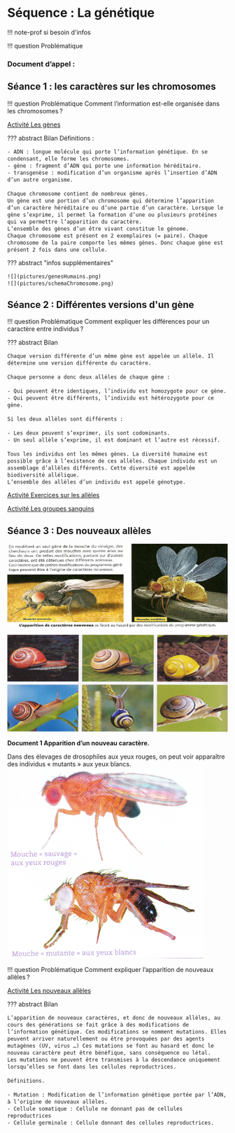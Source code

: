 # Séquence : La génétique

!!! note-prof
    si besoin d'infos


!!! question Problématique
    

    
### Document d’appel :



## Séance 1 : les caractères sur les chromosomes

!!! question Problématique
    Comment l’information est-elle organisée dans les chromosomes ?

[Activité Les gènes](../genes)




??? abstract Bilan
    Définitions : 

    - ADN : longue molécule qui porte l’information génétique. En se condensant, elle forme les chromosomes.
    - gène : fragment d’ADN qui porte une information héréditaire.
    - transgenèse : modification d’un organisme après l’insertion d’ADN d’un autre organisme.
    
    Chaque chromosome contient de nombreux gènes. 
    Un gène est une portion d’un chromosome qui détermine l’apparition d’un caractère héréditaire ou d’une partie d’un caractère. Lorsque le gène s’exprime, il permet la formation d’une ou plusieurs protéines qui va permettre l’apparition du caractère.
    L’ensemble des gènes d’un être vivant constitue le génome.
    Chaque chromosome est présent en 2 exemplaires (= paire). Chaque chromosome de la paire comporte les mêmes gènes. Donc chaque gène est présent 2 fois dans une cellule.


??? abstract "infos supplémentaires"

    ![](pictures/genesHumains.png)
    ![](pictures/schemaChromosome.png)




## Séance 2 : Différentes versions d'un gène

!!! question Problématique
    Comment expliquer les différences pour un caractère entre individus ?
    


??? abstract Bilan
    
    Chaque version différente d’un même gène est appelée un allèle. Il détermine une version différente du caractère.

    Chaque personne a donc deux allèles de chaque gène :

    - Qui peuvent être identiques, l’individu est homozygote pour ce gène. 
    - Qui peuvent être différents, l’individu est hétérozygote pour ce gène. 

    Si les deux allèles sont différents :
    
    - Les deux peuvent s’exprimer, ils sont codominants.
    - Un seul allèle s’exprime, il est dominant et l’autre est récessif.

    Tous les individus ont les mêmes gènes. La diversité humaine est possible grâce à l’existence de ces allèles. Chaque individu est un assemblage d’allèles différents. Cette diversité est appelée biodiversité allélique.
    L’ensemble des allèles d’un individu est appelé génotype.

[Activité Exercices sur les allèles](../alleles)

[Activité Les groupes sanguins](../grpSang)

<div style="page-break-after: always;"></div>

## Séance 3 : Des nouveaux allèles

![](pictures/drosoMutations.png)

![](pictures/diversiteEscargots.png)

**Document 1 Apparition d’un nouveau caractère.**

Dans des élevages de drosophiles aux yeux rouges, on peut voir apparaître des individus « mutants » aux yeux blancs.
![](pictures/drosoMutations2.png)

!!! question Problématique
    Comment expliquer l’apparition de nouveaux allèles ?

[Activité Les nouveaux allèles](../mutations)


??? abstract Bilan

    L’apparition de nouveaux caractères, et donc de nouveaux allèles, au cours des générations se fait grâce à des modifications de l’information génétique. Ces modifications se nomment mutations. Elles peuvent arriver naturellement ou être provoquées par des agents mutagènes (UV, virus …) Ces mutations se font au hasard et donc le nouveau caractère peut être bénéfique, sans conséquence ou létal.
    Les mutations ne peuvent être transmises à la descendance uniquement lorsqu’elles se font dans les cellules reproductrices.

    Définitions.

    - Mutation : Modification de l’information génétique portée par l’ADN, à l’origine de nouveaux allèles.
    - Cellule somatique : Cellule ne donnant pas de cellules reproductrices
    - Cellule germinale : Cellule donnant des cellules reproductrices.